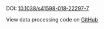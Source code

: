 DOI: [10.1038/s41598-018-22297-7](https://doi.org/10.1038/s41598-018-22297-7)

View data processing code on [GitHub](https://github.com/vitessce/vitessce-python/tree/main/demos/wang-2018)